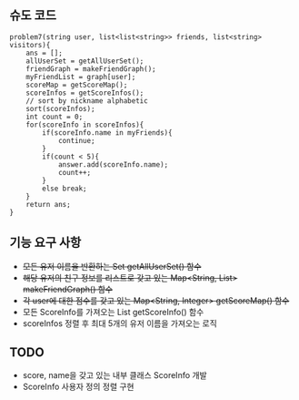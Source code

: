 ## 슈도 코드

```
problem7(string user, list<list<string>> friends, list<string> visitors){
    ans = [];
    allUserSet = getAllUserSet();
    friendGraph = makeFriendGraph();
    myFriendList = graph[user];
    scoreMap = getScoreMap();
    scoreInfos = getScoreInfos();
    // sort by nickname alphabetic
    sort(scoreInfos);
    int count = 0;
    for(scoreInfo in scoreInfos){
        if(scoreInfo.name in myFriends){
            continue;
        }
        if(count < 5){
            answer.add(scoreInfo.name);
            count++;
        }
        else break;
    }
    return ans;
}
```

## 기능 요구 사항

- ~~모든 유저 이름을 반환하는 Set<String> getAllUserSet() 함수~~
- ~~해당 유저의 친구 정보를 리스트로 갖고 있는 Map<String, List<String>> makeFriendGraph() 함수~~
- ~~각 user에 대한 점수를 갖고 있는 Map<String, Integer> getScoreMap() 함수~~
- 모든 ScoreInfo를 가져오는 List<ScoreInfo> getScoreInfo() 함수
- scoreInfos 정렬 후 최대 5개의 유저 이름을 가져오는 로직

## TODO

- score, name을 갖고 있는 내부 클래스 ScoreInfo 개발
- ScoreInfo 사용자 정의 정렬 구현